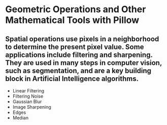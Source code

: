# Geometric Operations and Other Mathematical Tools with Pillow
## Spatial operations use  pixels in a neighborhood to determine the present pixel value. Some applications include filtering and sharpening. They are used in many steps in computer vision, such as segmentation, and are a key building block in Artificial Intelligence algorithms.
- Linear Filtering
- Filtering Noise
- Gaussian Blur
- Image Sharpening
- Edges
- Median
